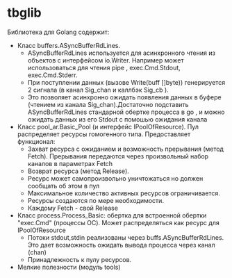 # tbglib
Библиотека для Golang содержит:
- Класс buffers.ASyncBufferRdLines. 
  - ASyncBufferRdLines используется для асинхронного чтения из объектов с интерфейсом io.Writer. Например может использоваться для чтения pipe , exec.Cmd.Stdout, exec.Cmd.Stderr. 
  - При поступлении данных (вызове Write(buff []byte)) генерируется 2 сигнала (в канал Sig_chan и каллбэк Sig_cb ). 
  - Это позволяет асинхронно ожидать появления данных в буфере (чтением из канала Sig_chan).Достаточно подставить ASyncBufferRdLines стандарной обертке процесса в go , и можно ожидать данных из его Stdout с помошью ожидания канала
- Класс pool_ar.Basic_Pool (и интерфейс IPoolOfResource). Пул распределяет ресурсы гомогенного типа. Предоставляет функционал:
  - Захват ресурса с ожиданием и возможность прерывания (метод Fetch). Прерывания передаются через произвольный набор каналов в параметрах Fetch
  - Возврат ресурса (метод Release).
  - Ресурс может самопроизвольно уничтожаться но должен сообщать об этом в пул
  - Максимальное количество активных ресурсов ограничивается. 
  - Ресурсы создаются по мере необходимости.
  - Каждому Fetch - свой Release
- Класс process.Process_Basic: обертка для встроенной обертки "exec.Cmd" (процессы ОС). Может распределяться как ресурс для IPoolOfResource
  - Потоки stdout,stdin реализованы через buffs.ASyncBufferRdLines.  Это дает возможность ожидать вывода процесса через канал (chan)
  - Принадлежность к пулу ресурсов.
- Мелкие полезности (модуль tools)
